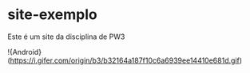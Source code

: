 # site-exemplo
Este é um site da disciplina de PW3

!{Android}(https://i.gifer.com/origin/b3/b32164a187f10c6a6939ee14410e681d.gif)